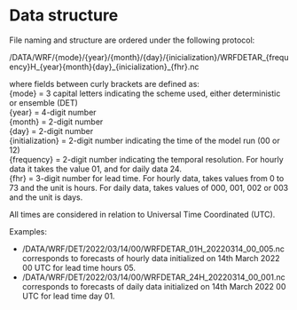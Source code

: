 # Data structure

File naming and structure are ordered under the following protocol:

/DATA/WRF/{mode}/{year}/{month}/{day}/{inicialization}/WRFDETAR_{frequency}H_{year}{month}{day}\_{inicialization}_{fhr}.nc

where fields between curly brackets are defined as: <br />
{mode} = 3 capital letters indicating the scheme used, either deterministic or ensemble (DET) <br />
{year} = 4-digit number <br />
{month} = 2-digit number <br />
{day} = 2-digit number <br />
{initialization} = 2-digit number indicating the time of the model run (00 or 12) <br />
{frequency} = 2-digit number indicating the temporal resolution. For hourly data it takes the value 01, and for daily data 24. <br />
{fhr} = 3-digit number for lead time. For hourly data, takes values from 0 to 73 and the unit is hours. For daily data, takes values of 000, 001, 002 or 003 and the unit is days.

All times are considered in relation to Universal Time Coordinated (UTC).

Examples:
* /DATA/WRF/DET/2022/03/14/00/WRFDETAR_01H_20220314_00_005.nc corresponds to forecasts of hourly data initialized on 14th March 2022 00 UTC for lead time hours 05. 
* /DATA/WRF/DET/2022/03/14/00/WRFDETAR_24H_20220314_00_001.nc corresponds to forecasts of daily data initialized on 14th March 2022 00 UTC for lead time day 01. 
